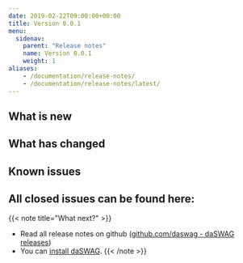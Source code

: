 ```yaml
---
date: 2019-02-22T09:00:00+00:00
title: Version 0.0.1
menu:
  sidenav:
    parent: "Release notes"
    name: Version 0.0.1
    weight: 1
aliases:
    - /documentation/release-notes/
    - /documentation/release-notes/latest/
---
```



## What is new

## What has changed


## Known issues


## All closed issues can be found here:

{{< note title="What next?" >}}
* Read all release notes on github ([github.com/daswag - daSWAG releases](https://github.com/daswag/daswag-generator/releases))
* You can [install daSWAG](/documentation/installation/overview).
{{< /note >}}